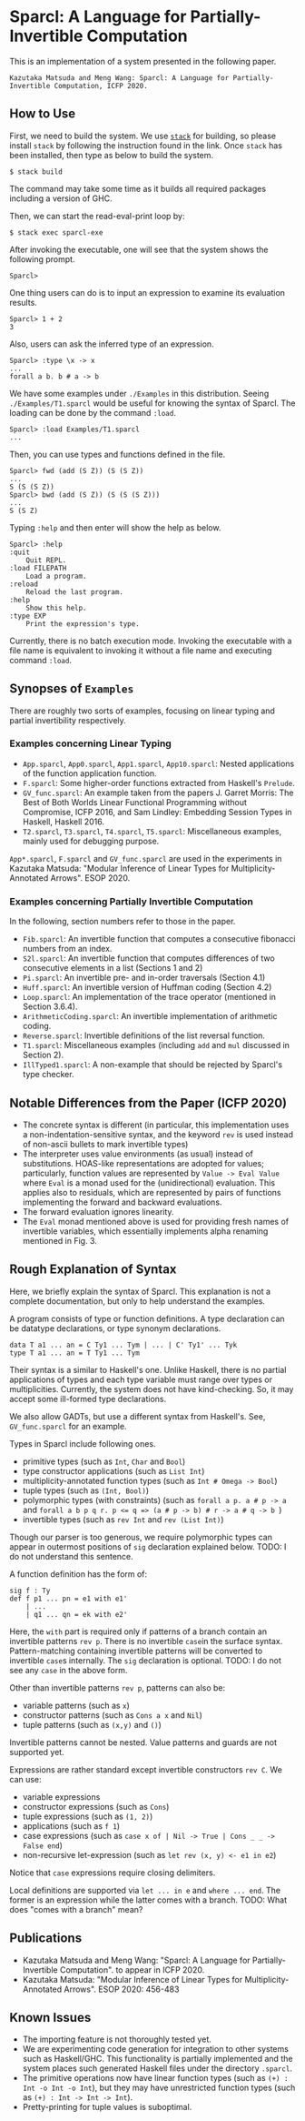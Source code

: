 Sparcl: A Language for Partially-Invertible Computation
=======================================================

This is an implementation of a system presented in the following paper.

    Kazutaka Matsuda and Meng Wang: Sparcl: A Language for Partially-Invertible Computation, ICFP 2020. 
    

How to Use
----------

First, we need to build the system. We use [`stack`](https://docs.haskellstack.org/en/stable/README/) for building, so please install `stack` by following the instruction found in the link. Once `stack` has been installed, then type as below to build the system. 

    $ stack build
    
The command may take some time as it builds all required packages including a version of GHC.

Then, we can start the read-eval-print loop by:

    $ stack exec sparcl-exe
    
After invoking the executable, one will see that the system shows the following prompt. 

    Sparcl> 

One thing users can do is to input an expression to examine its evaluation results. 

    Sparcl> 1 + 2 
    3 

Also, users can ask the inferred type of an expression. 

    Sparcl> :type \x -> x 
    ...
    forall a b. b # a -> b 

We have some examples under `./Examples` in this distribution. Seeing `./Examples/T1.sparcl` would be useful for knowing the syntax of Sparcl. The loading can be done by the command `:load`.

    Sparcl> :load Examples/T1.sparcl 
    ...
    
Then, you can use types and functions defined in the file. 

    Sparcl> fwd (add (S Z)) (S (S Z))
    ...
    S (S (S Z))
    Sparcl> bwd (add (S Z)) (S (S (S Z)))
    ...
    S (S Z)
    

Typing `:help` and then enter will show the help as below.

    Sparcl> :help
    :quit
        Quit REPL.
    :load FILEPATH
        Load a program.
    :reload
        Reload the last program.
    :help
        Show this help.
    :type EXP
        Print the expression's type.


Currently, there is no batch execution mode. Invoking the executable with a file name is equivalent to invoking it without a file name and executing command `:load`.


Synopses of `Examples`
----------------------

There are roughly two sorts of examples, focusing on linear typing and partial invertibility respectively. 

### Examples concerning Linear Typing

 * `App.sparcl`, `App0.sparcl`, `App1.sparcl`, `App10.sparcl`: 
Nested applications of the function application function.
 * `F.sparcl`:
Some higher-order functions extracted from Haskell's `Prelude`.
 * `GV_func.sparcl`:
An example taken from the papers J. Garret Morris: The Best of Both Worlds Linear Functional Programming without Compromise, ICFP 2016, and Sam Lindley: Embedding Session Types in Haskell, Haskell 2016.
 * `T2.sparcl`, `T3.sparcl`, `T4.sparcl`, `T5.sparcl`: 
Miscellaneous examples, mainly used for debugging purpose. 

`App*.sparcl`, `F.sparcl` and `GV_func.sparcl` are used in the experiments in Kazutaka Matsuda: "Modular Inference of Linear Types for Multiplicity-Annotated Arrows". ESOP 2020.
 

### Examples concerning Partially Invertible Computation

In the following, section numbers refer to those in the paper. 

 * `Fib.sparcl`: An invertible function that computes a consecutive fibonacci numbers from an index. 
 * `S2l.sparcl`: An invertible function that computes differences of two consecutive elements in a list (Sections 1 and 2) 
 * `Pi.sparcl`: An invertible pre- and in-order traversals (Section 4.1)
 * `Huff.sparcl`: An invertible version of Huffman coding (Section 4.2)
 * `Loop.sparcl`: An implementation of the trace operator (mentioned in Section 3.6.4). 
 * `ArithmeticCoding.sparcl`: An invertible implementation of arithmetic coding. 
 * `Reverse.sparcl`: Invertible definitions of the list reversal function.
 * `T1.sparcl`: Miscellaneous examples (including `add` and `mul` discussed in Section 2). 
 * `IllTyped1.sparcl`: A non-example that should be rejected by Sparcl's type checker. 

Notable Differences from the Paper (ICFP 2020)
---------------------------------------------

* The concrete syntax is different (in particular, this implementation
  uses a non-indentation-sensitive syntax, and the keyword `rev` is used instead of non-ascii bullets to mark invertible types)
* The interpreter uses value environments (as usual) instead of substitutions. HOAS-like representations are adopted for values; particularly, function values are represented by `Value -> Eval Value` where `Eval` is a monad used for the (unidirectional) evaluation. This applies also to residuals, which are represented by pairs of functions implementing the forward and backward evaluations. 
* The forward evaluation ignores linearity. 
* The `Eval` monad mentioned above is used for providing fresh names of invertible variables, which essentially implements alpha renaming mentioned in Fig. 3.


Rough Explanation of Syntax 
--------------------------

Here, we briefly explain the syntax of Sparcl. This explanation is not a complete documentation, but only to help understand the examples. 

A program consists of type or function definitions. A type declaration can be datatype declarations, or type synonym declarations.

    data T a1 ... an = C Ty1 ... Tym | ... | C' Ty1' ... Tyk
    type T a1 ... an = T Ty1 ... Tym
    
Their syntax is a similar to Haskell's one. 
Unlike Haskell, there is no partial applications of types and each type variable must range over types or multiplicities. 
Currently, the system does not have kind-checking. 
So, it may accept some ill-formed type declarations. 

We also allow GADTs, but use a different syntax from Haskell's. See, `GV_func.sparcl` for an example. 

Types in Sparcl include following ones. 

* primitive types (such as `Int`, `Char` and `Bool`)
* type constructor applications (such as `List Int`) 
* multiplicity-annotated function types (such as `Int # Omega -> Bool`)
* tuple types (such as `(Int, Bool)`)
* polymorphic types (with constraints) (such as `forall a p. a # p -> a` and `forall a b p q r. p <= q => (a # p -> b) # r -> a # q -> b `) 
* invertible types (such as `rev Int` and `rev (List Int)`)

Though our parser is too generous, we require polymorphic types can appear in outermost positions of `sig` declaration explained below. TODO: I do not understand this sentence. 

A function definition has the form of:

    sig f : Ty 
    def f p1 ... pn = e1 with e1' 
        | ...
        | q1 ... qn = ek with e2' 
        
Here, the `with` part is required only if patterns of a branch contain an invertible patterns `rev p`. 
There is no invertible `case`in the surface syntax. 
Pattern-matching containing invertible patterns will be converted to invertible `case`s internally. The `sig` declaration is optional. TODO: I do not see any `case` in the above form.

Other than invertible patterns `rev p`, patterns can also be:

* variable patterns (such as `x`)
* constructor patterns (such as `Cons a x` and `Nil`)
* tuple patterns (such as `(x,y)` and `()`)

Invertible patterns cannot be nested. Value patterns and guards are not supported yet.

Expressions are rather standard except invertible constructors `rev C`. We can use:

* variable expressions
* constructor expressions (such as `Cons`)
* tuple expressions (such as `(1, 2)`)
* applications (such as `f 1`)
* case expressions (such as `case x of | Nil -> True | Cons _ _ -> False end`)
* non-recursive let-expression (such as `let rev (x, y) <- e1 in e2`) 

Notice that `case` expressions require closing delimiters. 

Local definitions are supported via `let ... in e` and `where ... end`.  The former is an expression while the latter comes with a branch. TODO: What does "comes with a branch" mean?

Publications
------------

 * Kazutaka Matsuda and Meng Wang: "Sparcl: A Language for Partially-Invertible Computation". to appear in ICFP 2020. 
 * Kazutaka Matsuda: "Modular Inference of Linear Types for Multiplicity-Annotated Arrows". ESOP 2020: 456-483


Known Issues
------------

* The importing feature is not thoroughly tested yet.
* We are experimenting code generation for integration to other systems such as Haskell/GHC. This functionality is partially implemented and the system places such generated Haskell files under the directory `.sparcl`. 
* The primitive operations now have linear function types (such as `(+) : Int -o Int -o Int`), but they may have unrestricted function types (such as `(+) : Int -> Int -> Int`).
* Pretty-printing for tuple values is suboptimal. 